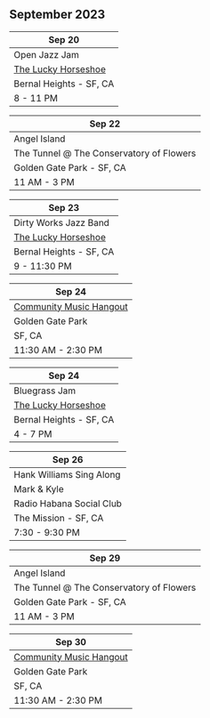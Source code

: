 ## September 2023

| Sep 20
|-
| Open Jazz Jam
| <a href="https://www.theluckyhorseshoebar.com/" target="Shoe">The Lucky Horseshoe</a>
| Bernal Heights - SF, CA
| 8 - 11 PM

| Sep 22
|-
| Angel Island
| The Tunnel @ The Conservatory of Flowers
| Golden Gate Park - SF, CA
| 11 AM - 3 PM

| Sep 23
|-
| Dirty Works Jazz Band
| <a href="https://www.theluckyhorseshoebar.com/" target="Shoe">The Lucky Horseshoe</a>
| Bernal Heights - SF, CA
| 9 - 11:30 PM

| Sep 24
|-
| <a href="https://goldengatejams.com" target="GGJams">Community Music Hangout</a>
| Golden Gate Park
| SF, CA
| 11:30 AM - 2:30 PM

| Sep 24
|-
| Bluegrass Jam
| <a href="https://www.theluckyhorseshoebar.com/" target="Shoe">The Lucky Horseshoe</a>
| Bernal Heights - SF, CA
| 4 - 7 PM

| Sep 26
|-
| Hank Williams Sing Along
| Mark & Kyle
| Radio Habana Social Club
| The Mission - SF, CA
| 7:30 - 9:30 PM

| Sep 29
|-
| Angel Island
| The Tunnel @ The Conservatory of Flowers
| Golden Gate Park - SF, CA
| 11 AM - 3 PM

| Sep 30
|-
| <a href="https://goldengatejams.com" target="GGJams">Community Music Hangout</a>
| Golden Gate Park
| SF, CA
| 11:30 AM - 2:30 PM

